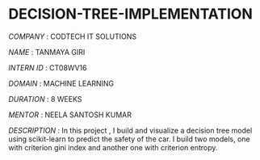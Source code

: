 # DECISION-TREE-IMPLEMENTATION

*COMPANY* : CODTECH IT SOLUTIONS

*NAME* : TANMAYA GIRI

*INTERN ID* : CT08WV16

*DOMAIN* : MACHINE LEARNING

*DURATION* : 8 WEEKS

*MENTOR* : NEELA SANTOSH KUMAR

*DESCRIPTION* : In this project , I build and visualize a decision tree model using scikit-learn to predict the safety of the car. 
I build two models, one with criterion gini index and another one with criterion entropy.
